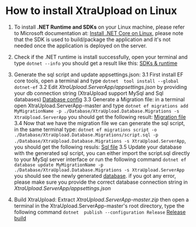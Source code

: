 # How to install XtraUpload on Linux

 1. To install **.NET Runtime and SDKs** on your Linux machine, please refer to Microsoft documentation at:
[Install .NET Core on Linux](https://docs.microsoft.com/en-us/dotnet/core/install/linux), please note that the SDK is used to build/package the application and it's not needed once the application is deployed on the server.
 2. Check if the .NET runtime is install successfully, open your terminal and type `dotnet --info` you should get a result like this:
[SDKs & runtime](https://photos.google.com/share/AF1QipOPxqzGwFwxSRmboRJUBE5V2AJStsU_-hoOhFZZb9dcnsbZXqHZceZDCr9T1eulRg/photo/AF1QipN76ujJrqiwJW250M7Ioh_6yyMAljXqyTSdubX8?key=TXRBSTNLbW9UUktYRVhsSjJFRVFkc2V2NFFRT1ZB)
3. Generate the sql script and update appsettings.json:
 3.1 First install EF core tools, open a terminal and type `dotnet  tool install --global dotnet-ef`
 3.2 Edit *XtraUpload.ServerApp/appsettings.json* by providing your db connection string (XtraUpload support MySql and Sql databases) [Database config](https://photos.google.com/share/AF1QipMlU3GzqtgztxF5h6tL1S_R8N6P1tUeIYRWTcZEsAh68sIzjrcLXIwXk7P9qMrdWQ?key=U2FJdmZOM29jbkV2d01PMHdVTTVOWEtMRnJrM21B)
 3.3 Generate a Migration file: in a terminal open XtraUpload.ServerApp-master and type 
 `dotnet ef migrations add MyMigrationName -p ./Database/XtraUpload.Database.Migrations -s XtraUpload.ServerApp` you should get the following result:  [Migration file](https://photos.app.goo.gl/R4T7FXv4sVTze8M57)
 3.4 Now that we have the migration file we can generate the sql script, in the same terminal type: `dotnet ef migrations script -o ./Database/XtraUpload.Database.Migrations/script.sql -p ./Database/XtraUpload.Database.Migrations -s XtraUpload.ServerApp`, you should get the following resuls: [Sql file](https://photos.app.goo.gl/Zujrae9mTusPkJ189)
 3.5 Update your database with the generated sql script, you can either import the script.sql directly to your MySql server interface or run the following command 
 `dotnet ef database update MyMigrationName -p ./Database/XtraUpload.Database.Migrations -s XtraUpload.ServerApp` you should see the newly generated  [database](https://photos.app.goo.gl/ofABvefPSCz3sqcY6).
 if you got any error, please make sure you provide the correct database connection string in _XtraUpload.ServerApp/appsettings.json_
 
 4. Build XtraUpload: Extract *XtraUpload.ServerApp-master.zip* then open a terminal in the XtraUpload.ServerApp-master's root directory, type the following command `dotnet  publish --configuration Release`
[Release build](https://photos.app.goo.gl/HkzX7yu8pjkyeaGj7)
 